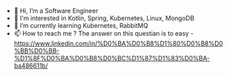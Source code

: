 - 👋 Hi, I’m a Software Engineer
 - 👀 I'm interested in Kotlin, Spring, Kubernetes, Linux, MongoDB
 - 🌱 I’m currently learning Kubernetes, RabbitMQ
 - 📫 How to reach me ? The answer on this questian is to easy - https://www.linkedin.com/in/%D0%BA%D0%B8%D1%80%D0%B8%D0%BB%D0%BB-%D1%8F%D0%BA%D0%B8%D0%BC%D1%87%D1%83%D0%BA-ba486611b/

